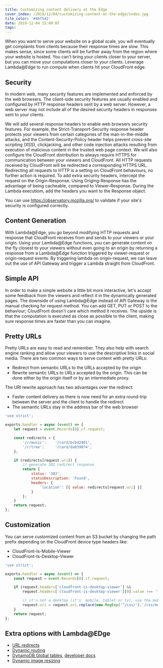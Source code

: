 ```yaml
---
title: Customizing content delivery at the Edge
cover_index: /2019/12/04/customizing-content-at-the-edge/index.jpg
tile_color: '#4bf542'
date: 2019-12-04 15:09:07
tags:
---
```

<!-- Intercept request on viewer request and response and origin request and response.
Can be used to add headers, A/B testing and URL rewriting for example. Originless flows like redirecting. -->
When you want to serve your website on a global scale, you will eventually get complaints from clients because their response times are slow. This makes sense, since some clients will be further away from the region where your website is hosted. You can't bring your clients closer to your server, but you can move your computations closer to your clients. Leverage Lambda@Edge to run compute when clients hit your CloudFront edge.


## Security
In modern web, many security features are implemented and enforced by the web browsers. The client-side security features are usually enabled and configured by HTTP response headers sent by a web server. However, a web server may not include all of the desired security headers in responses sent to your clients.

We will add several response headers to enable web browsers security features. For example, the Strict-Transport-Security response header protects your viewers from certain categories of the man-in-the-middle attacks, and the Content-Security-Policy header helps prevent cross-site scripting (XSS), clickjacking, and other code injection attacks resulting from execution of malicious content in the trusted web page context. We will also configure the CloudFront distribution to always require HTTPS for communication between your viewers and CloudFront. All HTTP requests received by CloudFront will be redirected a corresponding HTTPS URL. Redirecting all requests to HTTP is a setting on CloudFront behaviours, no further action is required. To add extra security headers, intercept the request on the Origin-Response. Using Origing-Response has the advantage of being cacheable, compared to Viewer-Response. During the Lambda executiom, add the headers you want to the Response object.

You can use https://observatory.mozilla.org/ to validate if your site's security is configured correctly.
<!-- Lambda has a *Deploy to Lambda at edge* action, which is pretty handy. Lambda@Edge has support for Nodejs up until 10.x -->

## Content Generation
With Lambda@Edge, you go beyond modifying HTTP requests and response that CloudFront receives from and sends to your viewers or your origin. Using your Lambda@Edge functions, you can generate content on the fly closest to your viewers without even going to an origin by returning a response from a Lambda@Edge function triggered by viewer-request or origin-request events. By triggering lambda on origin-request, we can leave out the use of API Gateway and trigger a Lambda straight from CloudFront.

## Simple API
In order to make a simple website a little bit more interactive, let's accept some feedback from the viewers and reflect it in the dynamically generated pages. The downside of using Lambda@Edge instead of API Gateway is the manual checking for request method. You can add GET, PUT or POST to the behaviour; CloudFront doesn't care which method it receives. The upside is that the computation is executed as close as possible to the client, making sure response times are faster than you can imagine.

## Pretty URLs
Pretty URLs are easy to read and remember. They also help with search engine ranking and allow your viewers to use the descriptive links in social media.
There are two common ways to serve content with pretty URLs:
- Redirect from semantic URLs to the URLs accepted by the origin
- Rewrite semantic URLs to URLs accepted by the origin. This can be done either by the origin itself or by an intermediate proxy.

The URI rewrite approach has two advantages over the redirect:
- Faster content delivery as there is now need for an extra round-trip between the server and the client to handle the redirect
- The semantic URLs stay in the address bar of the web browser

```javascript
'use strict';

exports.handler = async (event) => {
    let request = event.Records[0].cf.request;

    const redirects = {
        '/r/music':    '/card/bcbd2481',
        '/r/tree':     '/card/da8398f4',
    };

    if (redirects[request.uri]) {
        // generate 302 redirect response
        return {
            status: '302',
            statusDescription: 'Found',
            headers: {
                'location': [{ value: redirects[request.uri] }]
            }
        };
    }
    return request;
};
```

## Customization
You can serve customized content from an S3 bucket by changing the path prefix depending on the CloudFront device type headers like:
- CloudFront-Is-Mobile-Viewer
- CloudFront-Is-Desktop-Viewer

```javascript
'use strict';

exports.handler = async (event) => {
    const request = event.Records[0].cf.request;

    if (request.headers['cloudfront-is-desktop-viewer'] &&
        request.headers['cloudfront-is-desktop-viewer'][0].value !== 'true') {

        // it's not a desktop (it's  mobile, tablet or tv), use the mobile css
        request.uri = request.uri.replace(new RegExp('^/css/'),'/css/mobile/');
    }
    return request;
};
```

<!-- ## Extra Challenges
Here is a few extra challanges for you if you feel up to it.

Why aliens that landed in, say, Japan are learning English? It would make sense for them to learn Japanese instead, perhaps using some authentic pictures and characters. With Lambda@Edge you can inspect CloudFront-Viewer-Country header and select a different S3 bucket (for example, in the ap-northeast-1 region) for CloudFront to fetch the images from using Content-Based Origin Selection feature. For more information, please refer to some public documentation:

https://docs.aws.amazon.com/AmazonCloudFront/latest/DeveloperGuide/lambda-examples.html#lambda-examples-redirecting-examples
https://aws.amazon.com/blogs/networking-and-content-delivery/dynamically-route-viewer-requests-to-any-origin-using-lambdaedge/

Consider using Amazon DynamoDB Global tables. In the previous labs, we implemented Lambda@Edge functions in a way that they access a DynamoDB table in a single region, thus, introducing extra latency. This can be improved if DynamoDB table is replicated to multiple regions closer to where your viewers are. For more information, please refer to some public documentation:

https://aws.amazon.com/dynamodb/global-tables/
https://docs.aws.amazon.com/amazondynamodb/latest/developerguide/GlobalTables.html

Sometimes, you may want to introduce a new change in your website to only a fraction of your viewers. You can do it with Lambda@Edge, for example, by rolling a dice and setting a cookie on the client side so that clients get consistent behavior, i.e. either variant A, or variant B, but not a mix of them.

https://docs.aws.amazon.com/AmazonCloudFront/latest/DeveloperGuide/lambda-examples.html#lambda-examples-general-examples

Interested in exploring more use cases that Lambda@Edge supports? Check this out.

https://aws.amazon.com/blogs/networking-and-content-delivery/resizing-images-with-amazon-cloudfront-lambdaedge-aws-cdn-blog/
https://aws.amazon.com/blogs/networking-and-content-delivery/authorizationedge-how-to-use-lambdaedge-and-json-web-tokens-to-enhance-web-application-security/
https://aws.amazon.com/blogs/networking-and-content-delivery/category/networking-content-delivery/lambdaedge/ -->

## Extra options with Lambda@EDge
- [URL redirects](https://docs.aws.amazon.com/AmazonCloudFront/latest/DeveloperGuide/lambda-examples.html#lambda-examples-redirecting-examples)
- [Dynamic routing](https://docs.aws.amazon.com/AmazonCloudFront/latest/DeveloperGuide/lambda-examples.html#lambda-examples-redirecting-examples)
- [DynamoDB Global tables](https://aws.amazon.com/dynamodb/global-tables/), [developer docs](https://docs.aws.amazon.com/amazondynamodb/latest/developerguide/GlobalTables.html)
- [Dynamic image resizing](https://aws.amazon.com/blogs/networking-and-content-delivery/resizing-images-with-amazon-cloudfront-lambdaedge-aws-cdn-blog/)
